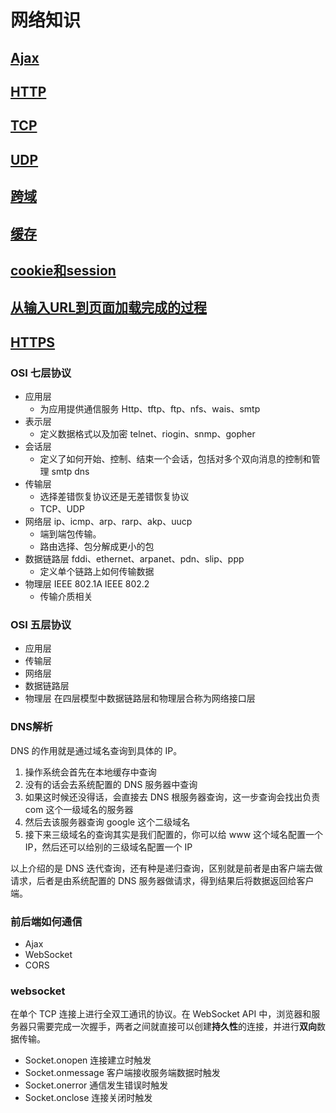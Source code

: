 # 网络知识

## [Ajax](Ajax.md)

## [HTTP](HTTP.md)

## [TCP](TCP.md)

## [UDP](UDP.md)

## [跨域](./跨域.md)

## [缓存](缓存.md)

## [cookie和session](cookie和session.md)

## [从输入URL到页面加载完成的过程](从输入URL到页面加载完成的过程.md)

## [HTTPS](HTTPS.md)


### OSI 七层协议
 - 应用层
   - 为应用提供通信服务 Http、tftp、ftp、nfs、wais、smtp
 - 表示层
   - 定义数据格式以及加密 telnet、riogin、snmp、gopher
 - 会话层
   - 定义了如何开始、控制、结束一个会话，包括对多个双向消息的控制和管理 smtp dns
 - 传输层
   - 选择差错恢复协议还是无差错恢复协议
   - TCP、UDP
 - 网络层 ip、icmp、arp、rarp、akp、uucp
   - 端到端包传输。
   - 路由选择、包分解成更小的包
 - 数据链路层  fddi、ethernet、arpanet、pdn、slip、ppp
   - 定义单个链路上如何传输数据
 - 物理层  IEEE 802.1A IEEE 802.2
   - 传输介质相关

### OSI 五层协议
 - 应用层
 - 传输层
 - 网络层
 - 数据链路层
 - 物理层
 在四层模型中数据链路层和物理层合称为网络接口层


### DNS解析
DNS 的作用就是通过域名查询到具体的 IP。

1. 操作系统会首先在本地缓存中查询
2. 没有的话会去系统配置的 DNS 服务器中查询
3. 如果这时候还没得话，会直接去 DNS 根服务器查询，这一步查询会找出负责 com 这个一级域名的服务器
4. 然后去该服务器查询 google 这个二级域名
5. 接下来三级域名的查询其实是我们配置的，你可以给 www 这个域名配置一个 IP，然后还可以给别的三级域名配置一个 IP

以上介绍的是 DNS 迭代查询，还有种是递归查询，区别就是前者是由客户端去做请求，后者是由系统配置的 DNS 服务器做请求，得到结果后将数据返回给客户端。


### 前后端如何通信
 - Ajax
 - WebSocket
 - CORS



### websocket
在单个 TCP 连接上进行全双工通讯的协议。在 WebSocket API 中，浏览器和服务器只需要完成一次握手，两者之间就直接可以创建**持久性**的连接，并进行**双向**数据传输。

 - Socket.onopen	连接建立时触发
 - Socket.onmessage	客户端接收服务端数据时触发
 - Socket.onerror	通信发生错误时触发
 - Socket.onclose	连接关闭时触发